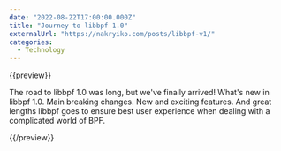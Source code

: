 ```yaml
---
date: "2022-08-22T17:00:00.000Z"
title: "Journey to libbpf 1.0"
externalUrl: "https://nakryiko.com/posts/libbpf-v1/"
categories:
  - Technology
---
```


{{preview}}

The road to libbpf 1.0 was long, but we've finally arrived! What's new in libbpf 1.0. Main breaking changes. New and exciting features. And great lengths libbpf goes to ensure best user experience when dealing with a complicated world of BPF.

{{/preview}}
